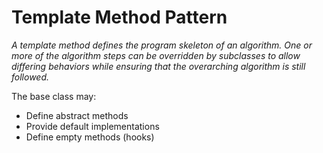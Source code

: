 # Template Method Pattern
*A template method defines the program skeleton of an algorithm. One or more of the algorithm steps can be overridden by subclasses to allow differing behaviors while ensuring that the overarching algorithm is still followed.*

The base class may:
- Define abstract methods
- Provide default implementations
- Define empty methods (hooks)


